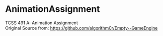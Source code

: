 # AnimationAssignment
TCSS 491 A: Animation Assignment <br>
Original Source from: https://github.com/algorithm0r/Empty--GameEngine
